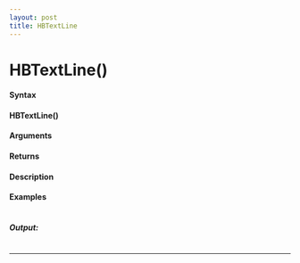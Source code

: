 ```yaml
---
layout: post
title: HBTextLine
---
```


# HBTextLine()


#### Syntax

#### HBTextLine()

#### Arguments

#### Returns

#### Description

#### Examples

```

```

##### Output:

```

```

---